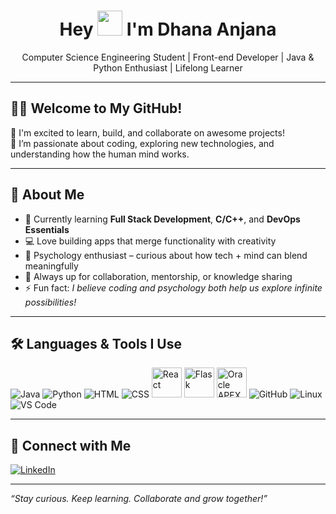<h1 align="center">Hey <img src="https://emojis.slackmojis.com/emojis/images/1577305505/7373/hand_wave.gif?1577305505" width="40"/> I'm Dhana Anjana</h1>
<p align="center">Computer Science Engineering Student | Front-end Developer | Java & Python Enthusiast | Lifelong Learner</p>

---

## 👩‍💻 Welcome to My GitHub!

🚀 I'm excited to learn, build, and collaborate on awesome projects!  
🧠 I’m passionate about coding, exploring new technologies, and understanding how the human mind works.

---

## 🌟 About Me

- 🌱 Currently learning **Full Stack Development**, **C/C++**, and **DevOps Essentials**
- 💻 Love building apps that merge functionality with creativity
- 🧠 Psychology enthusiast – curious about how tech + mind can blend meaningfully
- 🤝 Always up for collaboration, mentorship, or knowledge sharing
- ⚡ Fun fact: *I believe coding and psychology both help us explore infinite possibilities!*

---

## 🛠️ Languages & Tools I Use

<p align="left">
  <!-- Languages -->
  <img src="https://img.icons8.com/color/48/000000/java-coffee-cup-logo.png" alt="Java"/>
  <img src="https://img.icons8.com/color/48/000000/python--v1.png" alt="Python"/>
  
  <!-- Web -->
  <img src="https://img.icons8.com/color/48/000000/html-5--v1.png" alt="HTML"/>
  <img src="https://img.icons8.com/color/48/000000/css3.png" alt="CSS"/>
  <img src="https://cdn.jsdelivr.net/gh/devicons/devicon/icons/react/react-original.svg" width="48px" alt="React"/>
  <img src="https://cdn.jsdelivr.net/gh/devicons/devicon/icons/flask/flask-original.svg" width="48px" alt="Flask"/>
  <img src="https://cdn.jsdelivr.net/gh/devicons/devicon/icons/oracle/oracle-original.svg" width="48px" alt="Oracle APEX"/>

  <!-- Tools -->
  <img src="https://img.icons8.com/color/48/000000/github--v1.png" alt="GitHub"/>
  <img src="https://img.icons8.com/ios-filled/50/000000/linux.png" alt="Linux"/>
  <img src="https://img.icons8.com/color/48/000000/visual-studio-code-2019.png" alt="VS Code"/>
</p>

---

## 🔗 Connect with Me

<p align="left">
  <a href="https://www.linkedin.com/in/dhana-anjana-s" target="_blank">
    <img src="https://img.icons8.com/color/48/000000/linkedin.png" alt="LinkedIn"/>
  </a>
</p>

---

_“Stay curious. Keep learning. Collaborate and grow together!”_
